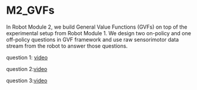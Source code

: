 # M2_GVFs
In Robot Module 2, we build General Value Functions (GVFs) on top of the experimental setup from Robot Module 1. We design two on-policy and one off-policy questions in GVF framework and use raw sensorimotor data stream from the robot to answer those questions.

question 1: [video](https://www.youtube.com/watch?v=h5PbHCImvLE&feature=youtu.be)

question 2:[video](https://youtu.be/jZdvRLPPz3s)

question 3:[video](https://youtu.be/iKNoOibQ9bw)
